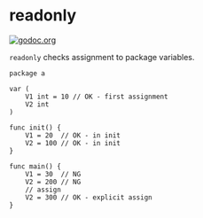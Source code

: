 # readonly

[![godoc.org][godoc-badge]][godoc]

`readonly` checks assignment to package variables.

```
package a

var (
	V1 int = 10 // OK - first assignment
	V2 int
)

func init() {
	V1 = 20  // OK - in init
	V2 = 100 // OK - in init
}

func main() {
	V1 = 30  // NG
	V2 = 200 // NG
	// assign
	V2 = 300 // OK - explicit assign
}
```

<!-- links -->
[godoc]: https://godoc.org/github.com/tenntenn/readonly
[godoc-badge]: https://img.shields.io/badge/godoc-reference-4F73B3.svg?style=flat-square&label=%20godoc.org

